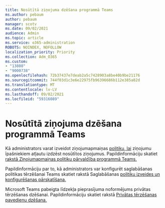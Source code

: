 ```yaml
---
title: Nosūtītā ziņojuma dzēšana programmā Teams
ms.author: pebaum
author: pebaum
manager: scotv
ms.date: 09/02/2021
audience: Admin
ms.topic: article
ms.service: o365-administration
ROBOTS: NOINDEX, NOFOLLOW
localization_priority: Priority
ms.collection: Adm_O365
ms.custom:
- "13808"
- "9000738"
ms.openlocfilehash: 72b37437e7deab2a5c7428903a8be40b9be21176
ms.sourcegitcommit: 744f03d1c3e6e22975fb96396686b112e385a82d
ms.translationtype: MT
ms.contentlocale: lv-LV
ms.lasthandoff: 09/02/2021
ms.locfileid: "59316089"
---
```

# <a name="delete-a-sent-message-in-teams"></a>Nosūtītā ziņojuma dzēšana programmā Teams

Kā administrators varat izveidot ziņojumapmaiņas [politiku, lai](https://admin.teams.microsoft.com/policies/messaging) ziņojumu īpašniekiem atļautu izdzēst nosūtītos ziņojumus. Papildinformāciju skatiet [rakstā Ziņojumapmaiņas politiku pārvaldība programmā Teams.](https://docs.microsoft.com/microsoftteams/messaging-policies-in-teams)

Papildinformāciju par to, kā administrators var konfigurēt saglabāšanas politikas tērzēšanai Teams skatiet rakstā Saglabāšanas [politiku izveides un konfigurēšanas pārskatīšana.](https://docs.microsoft.com/microsoft-365/compliance/create-retention-policies) 

Microsoft Teams pabeigta līdzekļa pieprasījuma noformējums privātas tērzēšanas dzēšanai. Papildinformāciju skatiet rakstā [Privātas tērzēšanas pavedienu dzēšana.](https://microsoftteams.uservoice.com/forums/555103-public/suggestions/33535006-delete-private-chat-threads)